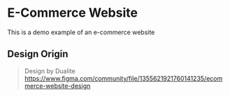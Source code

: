 # E-Commerce Website

This is a demo example of an e-commerce website

## Design Origin

> Design by Dualite
> https://www.figma.com/community/file/1355621921760141235/ecommerce-website-design
